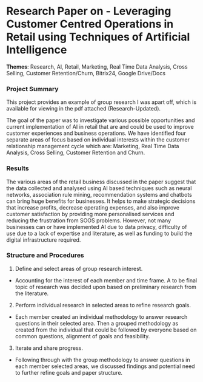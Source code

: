 # Research Paper on - Leveraging Customer Centred Operations in Retail using Techniques of Artificial Intelligence

**Themes**: Research, AI, Retail, Marketing, Real Time Data Analysis, Cross Selling, Customer Retention/Churn, Bitrix24, Google Drive/Docs

### Project Summary

This project provides an example of group research I was apart off, which is available for viewing in the pdf attached (Research-Updated).

The goal of the paper was to investigate various possible opportunities and current implementation of AI in  retail that are and could be used to improve customer experiences and business operations. We have identified four separate areas of focus based on individual interests within the customer relationship management cycle which are: Marketing, Real Time Data Analysis, Cross Selling, Customer Retention and Churn.


### Results

The various areas of the retail business discussed in the paper suggest that the data collected and analysed using AI based techniques such as neural networks, association rule mining, recommendation systems and chatbots can bring huge benefits for businesses. It helps to make strategic decisions that increase profits, decrease operating expenses, and also improve customer satisfaction by providing more personalised services and reducing the frustration from SOOS problems. However, not many businesses can or have implemented AI due to data privacy, difficulty of use due to a lack of expertise and literature, as well as funding to build the digital infrastructure required.

### Structure and Procedures

 1. Define and select areas of group research interest.
 
 * Accounting for the interest of each member and time frame. A to be final topic of research was decided upon based on preliminary research from the literature.
 
  
 2. Perform individual research in selected areas to refine research goals.
 
 * Each member created an individual methodology to answer research questions in their selected area. Then a grouped methodology as created from the individual that could be followed by everyone based on common questions, alignment of goals and feasibility.
     
     
 3. Iterate and share progress. 
 
 * Following through with the group methodology to answer questions in each member selected areas, we discussed findings and potential need to further refine goals and paper structure. 





